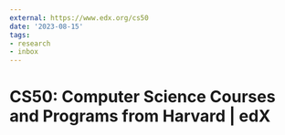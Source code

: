 ```yaml
---
external: https://www.edx.org/cs50
date: '2023-08-15'
tags:
- research
- inbox
---
```


# CS50: Computer Science Courses and Programs from Harvard | edX
